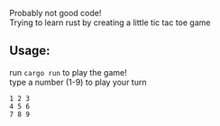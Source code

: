 Probably not good code!  
Trying to learn rust by creating a little tic tac toe game  

## Usage:
run 
```cargo run```
to play the game!  
type a number (1-9) to play your turn  
```
1 2 3  
4 5 6  
7 8 9
```
